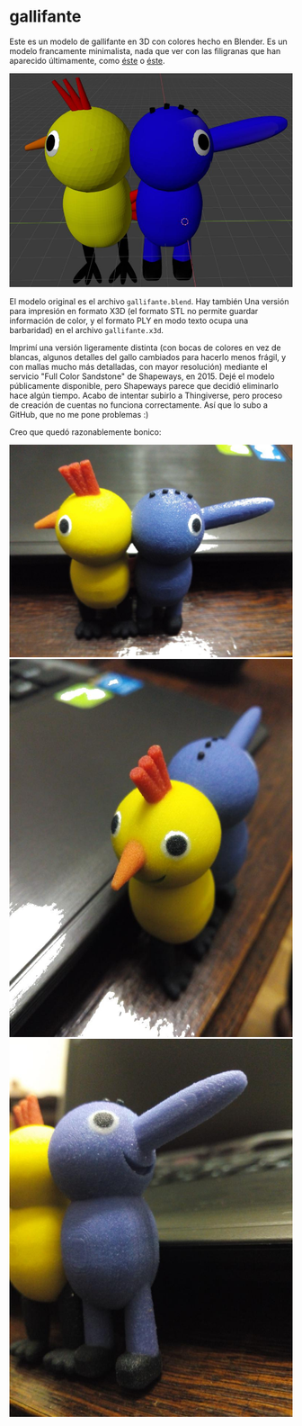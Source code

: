 # gallifante

Este es un modelo de gallifante en 3D con colores hecho en Blender. Es un modelo francamente minimalista, nada que ver con las filigranas que han aparecido últimamente, como [éste](https://www.thingiverse.com/thing:4194456) o [éste](https://www.thingiverse.com/thing:4797674).

![Gallifante](gallifante.jpeg)

El modelo original es el archivo `gallifante.blend`. Hay también Una versión para impresión en formato X3D (el formato STL no permite guardar información de color, y el formato PLY en modo texto ocupa una barbaridad) en el archivo `gallifante.x3d`.

Imprimí una versión ligeramente distinta (con bocas de colores en vez de blancas, algunos detalles del gallo cambiados para hacerlo menos frágil, y con mallas mucho más detalladas, con mayor resolución) mediante el servicio "Full Color Sandstone" de Shapeways, en 2015. Dejé el modelo públicamente disponible, pero Shapeways parece que decidió eliminarlo hace algún tiempo. Acabo de intentar subirlo a Thingiverse, pero proceso de creación de cuentas no funciona correctamente. Así que lo subo a GitHub, que no me pone problemas :)

Creo que quedó razonablemente bonico:

![Gallifante01](gallifante01.jpeg)
![Gallifante02](gallifante02.jpeg)
![Gallifante03](gallifante03.jpeg)
